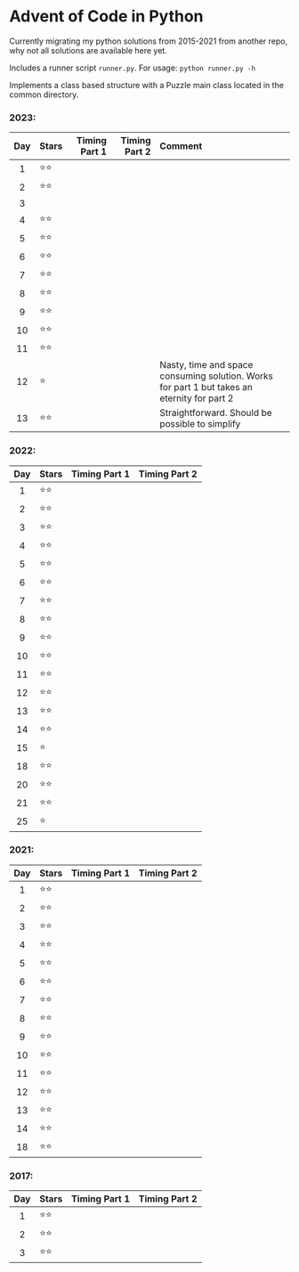 # Advent of Code in Python

Currently migrating my python solutions from 2015-2021 from another repo, why not all solutions are available here yet.

Includes a runner script `runner.py`. For usage: `python runner.py -h`

Implements a class based structure with a Puzzle main class located in the
common directory.

### 2023:
| Day | Stars            | Timing Part 1 | Timing Part 2 | Comment |
|:---:|:-----------------|--------------:|--------------:|:--------|
|  1  | &#11088;&#11088; |               |               |         |
|  2  | &#11088;&#11088; |               |               |         |
|  3  |                  |               |               |         |
|  4  | &#11088;&#11088; |               |               |         |
|  5  | &#11088;&#11088; |               |               |         |
|  6  | &#11088;&#11088; |               |               |         |
|  7  | &#11088;&#11088; |               |               |         |
|  8  | &#11088;&#11088; |               |               |         |
|  9  | &#11088;&#11088; |               |               |         |
| 10  | &#11088;&#11088; |               |               |         |
| 11  | &#11088;&#11088; |               |               |         |
| 12  | &#11088;         |               |               | Nasty, time and space consuming solution. Works for part 1 but takes an eternity for part 2 |
| 13  | &#11088;&#11088; |               |               | Straightforward. Should be possible to simplify |

### 2022:
| Day | Stars            | Timing Part 1 | Timing Part 2 |
|:---:|:-----------------|--------------:|--------------:|
|  1  | &#11088;&#11088; |               |               |
|  2  | &#11088;&#11088; |               |               |
|  3  | &#11088;&#11088; |               |               |
|  4  | &#11088;&#11088; |               |               |
|  5  | &#11088;&#11088; |               |               |
|  6  | &#11088;&#11088; |               |               |
|  7  | &#11088;&#11088; |               |               |
|  8  | &#11088;&#11088; |               |               |
|  9  | &#11088;&#11088; |               |               |
| 10  | &#11088;&#11088; |               |               |
| 11  | &#11088;&#11088; |               |               |
| 12  | &#11088;&#11088; |               |               |
| 13  | &#11088;&#11088; |               |               |
| 14  | &#11088;&#11088; |               |               |
| 15  | &#11088;         |               |               |
| 18  | &#11088;&#11088; |               |               |
| 20  | &#11088;&#11088; |               |               |
| 21  | &#11088;&#11088; |               |               |
| 25  | &#11088;         |               |               |

### 2021:
| Day | Stars            | Timing Part 1 | Timing Part 2 |
|:---:|:-----------------|--------------:|--------------:|
|  1  | &#11088;&#11088; |               |               |
|  2  | &#11088;&#11088; |               |               |
|  3  | &#11088;&#11088; |               |               |
|  4  | &#11088;&#11088; |               |               |
|  5  | &#11088;&#11088; |               |               |
|  6  | &#11088;&#11088; |               |               |
|  7  | &#11088;&#11088; |               |               |
|  8  | &#11088;&#11088; |               |               |
|  9  | &#11088;&#11088; |               |               |
| 10  | &#11088;&#11088; |               |               |
| 11  | &#11088;&#11088; |               |               |
| 12  | &#11088;&#11088; |               |               |
| 13  | &#11088;&#11088; |               |               |
| 14  | &#11088;&#11088; |               |               |
| 18  | &#11088;&#11088; |               |               |

### 2017:
| Day | Stars            | Timing Part 1 | Timing Part 2 |
|:---:|:-----------------|--------------:|--------------:|
|  1  | &#11088;&#11088; |               |               |
|  2  | &#11088;&#11088; |               |               |
|  3  | &#11088;&#11088; |               |               |

